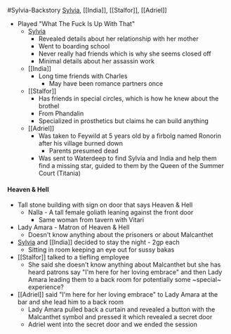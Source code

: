 #Sylvia-Backstory 
[Sylvia](Sylvia.md), [[India]], [[Stalfor]], [[Adriel]]

- Played "What The Fuck Is Up With That"
	- [Sylvia](Sylvia.md)
		- Revealed details about her relationship with her mother
		- Went to boarding school
		- Never really had friends which is why she seems closed off
		- Minimal details about her assassin work
	- [[India]]
		- Long time friends with Charles
			- May have been romance partners once
	- [[Stalfor]] 
		- Has friends in special circles, which is how he knew about the brothel
		- From Phandalin
		- Specialized in prosthetics but claims he can build anything
	- [[Adriel]]
		- Was taken to Feywild at 5 years old by a firbolg named Ronorin after his village burned down
			- Parents presumed dead
		- Was sent to Waterdeep to find Sylvia and India and help them find a missing star, guided to them by the Queen of the Summer Court (Titania)


#### Heaven & Hell
- Tall stone building with sign on door that says Heaven & Hell
	- Nalla - A tall female goliath leaning against the front door
		- Same woman from tavern with Vitari
- Lady Amara - Matron of Heaven & Hell
	- Doesn't know anything about the prisoners or about Malcanthet
- [Sylvia](Sylvia.md) and [[India]] decided to stay the night - 2gp each
	- Sitting in room keeping an eye out for sussy bakas
- [[Stalfor]] talked to a tiefling employee
	- She said she doesn't know anything about Malcanthet but she has heard patrons say "I'm here for her loving embrace" and then Lady Amara leading them to a back room for potentially some ~special~ experience?
- [[Adriel]] said "I'm here for her loving embrace" to Lady Amara at the bar and she lead him to a back room
	- Lady Amara pulled back a curtain and revealed a button with the Malcanthet symbol and pressed it which revealed a secret door
	- Adriel went into the secret door and we ended the session
